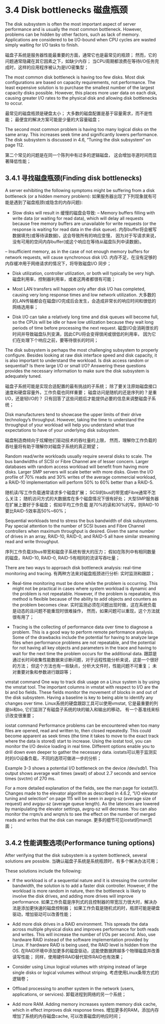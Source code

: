 # 3.4 Disk bottlenecks 磁盘瓶颈

The disk subsystem is often the most important aspect of server performance and is usually the most common bottleneck. 
However, problems can be hidden by other factors, such as lack of memory. 
Applications are considered to be I/O-bound when CPU cycles are wasted simply waiting for I/O tasks to finish.

磁盘子系统是服务器性能最重要的方面，通常它也是最常见的瓶颈；
然而，它的问题通常隐藏在其它因素之下，如缺少内存；
当CPU周期都浪费在等待I/O任务完成时，这样的应用程序被认为是I/O密集型；


The most common disk bottleneck is having too few disks. 
Most disk configurations are based on capacity requirements, not performance. 
The least expensive solution is to purchase the smallest number of the largest capacity disks possible. 
However, this places more user data on each disk, 
causing greater I/O rates to the physical disk and allowing disk bottlenecks to occur.

最常见的磁盘瓶颈是硬盘太小；
大多数的磁盘配置是基于容量需求，而不是性能；
最便宜的解决方案可能是少量的大容量磁盘；


The second most common problem is having too many logical disks on the same array. 
This increases seek time and significantly lowers performance.
The disk subsystem is discussed in 4.6, “Tuning the disk subsystem” on page 112.

第二个常见的问题是在同一个陈列中有过多的逻辑磁盘， 
这会增加寻道时间而显著降低性能；


## 3.4.1 寻找磁盘瓶颈(Finding disk bottlenecks)

A server exhibiting the following symptoms might be suffering from a disk bottleneck (or a hidden memory problem):
如果服务器出现了下列现象就有可能是遇到了磁盘瓶颈(或隐含的内存问题):
* Slow disks will result in 缓慢的磁盘会导致:
 – Memory buffers filling with write data (or waiting for read data), which will delay all
    requests because free memory buffers are unavailable for write requests (or the
    response is waiting for read data in the disk queue).
    内存buffer将会被写数据填充(或等待读数据)，这会导致所有的响应变慢，
    因为对于写请求来说，没有可用的空间内存buffer(或这个响应在等待从磁盘队列中读数据)。


 – Insufficient memory, as in the case of not enough memory buffers for network requests,
    will cause synchronous disk I/O.
    内存不足，在没有足够的内存缓冲用于网络请求的情况下，将导致磁盘I/O 同步；
    
* Disk utilization, controller utilization, or both will typically be very high.
  磁盘利用率，控制器利用率，或者这两者都很有可能；


* Most LAN transfers will happen only after disk I/O has completed, causing very long
  response times and low network utilization.
  大多数的的LAN传输都会在磁盘I/O完成后会发生，会造成非常长的响应时间和很低的网络选用率；


* Disk I/O can take a relatively long time and disk queues will become full, so the CPUs will
  be idle or have low utilization because they wait long periods of time before processing the
  next request.
  磁盘I/O会消耗很长的时间并导致磁盘队列变满，因此CPU将会变得很闲或很低的利用率，
  因为它们在处理下个响应之前，要等待很长的时间；


The disk subsystem is perhaps the most challenging subsystem to properly configure.
Besides looking at raw disk interface speed and disk capacity, it is also important to understand the workload. 
Is disk access random or sequential? Is there large I/O or small I/O? 
Answering these questions provides the necessary information to make sure the disk subsystem is adequately tuned.

磁盘子系统可能是实现合适配置的最有挑战的子系统；
除了要关注原始磁盘接口速度和硬盘容量外，工作负载也同样重要；
磁盘访问是随机的还是序列的？是重I/O，还是轻I/O的？
只有回答了这些问题后才能提供必要的信息来调整磁盘子系统；


Disk manufacturers tend to showcase the upper limits of their drive technology’s throughput.
However, taking the time to understand the throughput of your workload will help you
understand what true expectations to have of your underlying disk subsystem.

磁盘制造商倾向于炫耀他们驱动技术的吞吐量的上限，
然而，理解你工作负载的吞吐量将有助于理解你对磁盘子系统的真正期望；


Random read/write workloads usually require several disks to scale. 
The bus bandwidths of SCSI or Fibre Channel are of lesser concern. 
Larger databases with random access workload will benefit from having more disks. 
Larger SMP servers will scale better with more disks. 
Given the I/O profile of 70% reads and 30% writes of the average commercial workload, 
a RAID-10 implementation will perform 50% to 60% better than a RAID-5. 

随机读/写工作负载通常请求多个磁盘扩展；
SCSI的bus的带宽或Fibre通常不怎么关注；
随机访问方式的大数据库在多个磁盘情况下很有好处；
大型SMP服务器在扩展上要好于多磁盘；
假如平均工作负载 是70%的读和30%的写，则RAID-10要比RAID-5效率高50%~60%；

Sequential workloads tend to stress the bus bandwidth of disk subsystems. 
Pay special attention to the number of SCSI buses and Fibre Channel controllers when maximum throughput is desired. 
Given the same number of drives in an array, RAID-10, RAID-0, 
and RAID-5 all have similar streaming read and write throughput. 

序列工作负载对bus带宽和磁盘子系统有很大的压力；
假如在陈列中有相同数量的磁盘，RAID-10, RAID-0, RAID-5有相同的流读写吞吐量；


There are two ways to approach disk bottleneck analysis: 
real-time monitoring and tracing.
有两种方法来对磁盘瓶颈进行分析:
实时监测和跟踪；
* Real-time monitoring must be done while the problem is occurring. This might not be
  practical in cases where system workload is dynamic and the problem is not repeatable.
  However, if the problem is repeatable, this method is flexible because of the ability to add
  objects and counters as the problem becomes clear.
  实时监测必须在问题出现时做，这在系统负载是动态的且问题不能重现时很难操作，
  然而，如果问题可以重现，这个方法就很有用了；

* Tracing is the collecting of performance data over time to diagnose a problem. This is a
  good way to perform remote performance analysis. Some of the drawbacks include the
  potential for having to analyze large files when performance problems are not repeatable,
  and the potential for not having all key objects and parameters in the trace and having to
  wait for the next time the problem occurs for the additional data.
  跟踪是通过长时间收集性能数据来诊断问题，对于远程性能分析来说，这是一个很好的方法；
  但这个方法也有一些缺点，分析大文件时，性能问题不可重复；
  未对重要对象和参数进行跟踪等；


vmstat command
One way to track disk usage on a Linux system is by using the vmstat tool. The important
columns in vmstat with respect to I/O are the bi and bo fields. These fields monitor the
movement of blocks in and out of the disk subsystem. Having a baseline is key to being able
to identify any changes over time.
Linux系统的硬盘跟踪工具可以使用vmstat,
它是最重要的列是bi和bo, 它们监测了有磁盘子系统的块的输入和输出的移动， 
有一个基准线来标识改变很重要；


iostat command
Performance problems can be encountered when too many files are opened, read and written
to, then closed repeatedly. This could become apparent as seek times (the time it takes to
move to the exact track where the data is stored) start to increase. Using the iostat tool, you
can monitor the I/O device loading in real time. Different options enable you to drill down even
deeper to gather the necessary data.
iostats可以用于监测实时的I/O设备负载，不同的选项可做进一步的分析；


Example 3-3 shows a potential I/O bottleneck on the device /dev/sdb1. This output shows
average wait times (await) of about 2.7 seconds and service times (svctm) of 270 ms.

For a more detailed explanation of the fields, see the man page for iostat(1).
Changes made to the elevator algorithm as described in 4.6.2, “I/O elevator tuning and
selection” on page 115 will be seen in avgrq-sz (average size of request) and avgqu-sz
(average queue length). As the latencies are lowered by manipulating the elevator settings,
avgrq-sz will decrease. You can also monitor the rrqm/s and wrqm/s to see the effect on the
number of merged reads and writes that the disk can manage.
更多的细节可见iostat的man页面；

## 3.4.2 性能调整选项(Performance tuning options)

After verifying that the disk subsystem is a system bottleneck, several solutions are possible.
当确认磁盘子系统是系统瓶颈时，有多个解决办法可用；

These solutions include the following:
* If the workload is of a sequential nature and it is stressing the controller bandwidth, the
  solution is to add a faster disk controller. However, if the workload is more random in
  nature, then the bottleneck is likely to involve the disk drives, and adding more drives will
  improve performance.
  如果工作负载是序列式的且控制器的带宽压力很大时，解决办法是添加更快速的磁盘控制器；
  如果工作负载是随机式的时，瓶颈可能是硬盘驱动，增加驱动可以改善性能；


* Add more disk drives in a RAID environment. This spreads the data across multiple
  physical disks and improves performance for both reads and writes. This will increase the
  number of I/Os per second. Also, use hardware RAID instead of the software
  implementation provided by Linux. If hardware RAID is being used, the RAID level is
  hidden from the OS.
  在RAID环境中添加更多的磁盘驱动，这能使数据跨越多个物理磁盘并改善读写性能；
  同样，使用硬件RAID替代软件RAID也有效果；


* Consider using Linux logical volumes with striping instead of large single disks or logical
  volumes without striping.
  考虑使用Linux条带方式的逻辑卷；


* Offload processing to another system in the network (users, applications, or services).
  卸载进程到网络的另一个系统；


* Add more RAM. Adding memory increases system memory disk cache, which in effect
  improves disk response times.
  增加更多的RAM，添加内存增加了系统的内存磁盘cache, 可以改善磁盘的响应时间；
